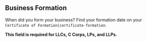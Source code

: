 ## Business Formation

When did you form your business? Find your formation date on your `Certificate of Formation|certificate-formation`.

**This field is required for LLCs, C Corps, LPs, and LLPs.**